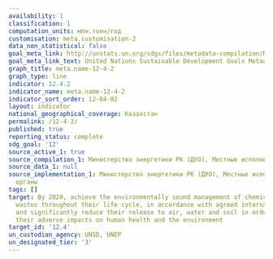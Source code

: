 ```yaml
---
availability: 1
classification: 1
computation_units: млн.тонн/год
customisation: meta.customisation-2
data_non_statistical: false
goal_meta_link: http://unstats.un.org/sdgs/files/metadata-compilation/Metadata-Goal-12.pdf
goal_meta_link_text: United Nations Sustainable Development Goals Metadata (pdf 782kB)
graph_title: meta.name-12-4-2
graph_type: line
indicator: 12.4.2
indicator_name: meta.name-12-4-2
indicator_sort_order: 12-04-02
layout: indicator
national_geographical_coverage: Казахстан
permalink: /12-4-2/
published: true
reporting_status: complete
sdg_goal: '12'
source_active_1: true
source_compilation_1: Министерство энергетики РК (ДУО), Местные исполнительные органы
source_data_1: null
source_implementation_1: Министерство энергетики РК (ДУО), Местные исполнительные
  органы
tags: []
target: By 2020, achieve the environmentally sound management of chemicals and all
  wastes throughout their life cycle, in accordance with agreed international frameworks,
  and significantly reduce their release to air, water and soil in order to minimize
  their adverse impacts on human health and the environment
target_id: '12.4'
un_custodian_agency: UNSD, UNEP
un_designated_tier: '3'
---
```

